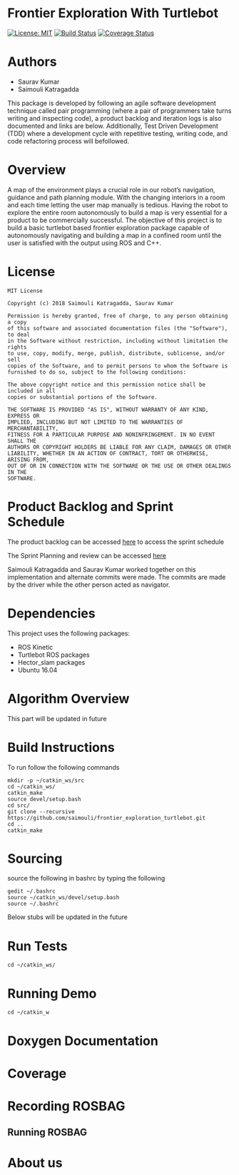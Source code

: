 # Frontier Exploration With Turtlebot
[![License: MIT](https://img.shields.io/badge/License-MIT-yellow.svg)](https://opensource.org/licenses/MIT)
[![Build Status](https://travis-ci.org/saimouli/frontier_exploration_turtlebot.svg?branch=master)](https://travis-ci.org/saimouli/frontier_exploration_turtlebot)
[![Coverage Status](https://coveralls.io/repos/github/saimouli/frontier_exploration_turtlebot/badge.svg?branch=master)](https://coveralls.io/github/saimouli/frontier_exploration_turtlebot?branch=master)

# Authors 
- Saurav Kumar
- Saimouli Katragadda

This package is developed by following an agile software development technique called pair programming (where a pair of programmers take turns writing and inspecting code), a product backlog and iteration logs is also documented and links are below. Additionally, Test Driven Development (TDD) where a development cycle with repetitive testing, writing code, and code refactoring process will befollowed.

# Overview
A map of the environment plays a crucial role in our robot’s navigation, guidance and path
planning module. With the changing interiors in a room and each time letting the user map
manually is tedious. Having the robot to explore the entire room autonomously to build a map is very
essential for a product to be commercially successful. The objective of this project is to build a basic
turtlebot based frontier exploration package capable of autonomously navigating and building a map in a confined
room until the user is satisfied with the output using ROS and C++.

# License
```
MIT License

Copyright (c) 2018 Saimouli Katragadda, Saurav Kumar

Permission is hereby granted, free of charge, to any person obtaining a copy
of this software and associated documentation files (the "Software"), to deal
in the Software without restriction, including without limitation the rights
to use, copy, modify, merge, publish, distribute, sublicense, and/or sell
copies of the Software, and to permit persons to whom the Software is
furnished to do so, subject to the following conditions:

The above copyright notice and this permission notice shall be included in all
copies or substantial portions of the Software.

THE SOFTWARE IS PROVIDED "AS IS", WITHOUT WARRANTY OF ANY KIND, EXPRESS OR
IMPLIED, INCLUDING BUT NOT LIMITED TO THE WARRANTIES OF MERCHANTABILITY,
FITNESS FOR A PARTICULAR PURPOSE AND NONINFRINGEMENT. IN NO EVENT SHALL THE
AUTHORS OR COPYRIGHT HOLDERS BE LIABLE FOR ANY CLAIM, DAMAGES OR OTHER
LIABILITY, WHETHER IN AN ACTION OF CONTRACT, TORT OR OTHERWISE, ARISING FROM,
OUT OF OR IN CONNECTION WITH THE SOFTWARE OR THE USE OR OTHER DEALINGS IN THE
SOFTWARE.
```

# Product Backlog and Sprint Schedule
The product backlog can be accessed [here](https://docs.google.com/spreadsheets/d/1aUEmwQJSr9hcHAbKPmq_1oXtsOK8NiAJHHwCcbalw80/edit#gid=0) to access the sprint schedule 

The Sprint Planning and review can be accessed [here](https://docs.google.com/document/d/19h8M4_cV-hC2vH-sakYy-WoBOPhtShtMgyjMKj_OG6o/edit?usp=sharing)

Saimouli Katragadda and Saurav Kumar worked together on this implementation and alternate commits were made. The commits are made by the driver while the other person acted as navigator.

# Dependencies
This project uses the following packages: 
- ROS Kinetic
- Turtlebot ROS packages
- Hector_slam packages
- Ubuntu 16.04

# Algorithm Overview 
This part will be updated in future 
# Build Instructions
To run follow the following commands 
```
mkdir -p ~/catkin_ws/src
cd ~/catkin_ws/
catkin_make
source devel/setup.bash
cd src/
git clone --recursive https://github.com/saimouli/frontier_exploration_turtlebot.git
cd ..
catkin_make
```

# Sourcing
source the following in bashrc by typing the following 
```
gedit ~/.bashrc
source ~/catkin_ws/devel/setup.bash
source ~/.bashrc
```
Below stubs will be updated in the future 
# Run Tests
```
cd ~/catkin_ws/
```

# Running Demo 
```
cd ~/catkin_w
```
# Doxygen Documentation 

# Coverage 

# Recording ROSBAG

## Running ROSBAG

# About us
